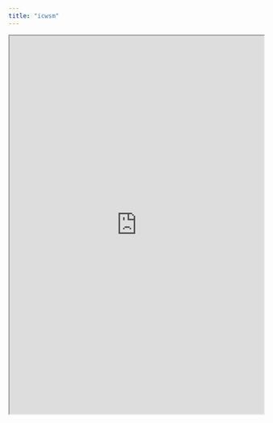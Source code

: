 ```yaml
---
title: "icwsm"
---
```



<iframe height="750" width="100%" src="https://ewelton.github.io/ktest/wiki.html#icwsm"></iframe>
